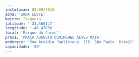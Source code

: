 ```yaml
---
instalacao: 02/09/2015
zona: 'ZONA LESTE'
bairro: Itaquera
latitude: '-23.565147'
longitude: '-46.47036'
local: 'Parque do Carmo'
praca: 'PRAÇA AUGUSTO DOMINGUES ALVES MAIA'
endereco: 'Rua Arcádia Paulistana  375  São Paulo  Brasil'
capacidade: '50'
---
```


